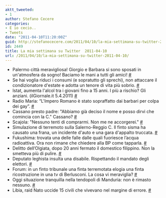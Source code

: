 ```yaml
---
aktt_tweeted:
- 1
author: Stefano Cecere
categories:
- E io cecio..
- Tweets
date: "2011-04-10T11:20:00Z"
guid: http://stefanocecere.com/2011/04/10/la-mia-settimana-su-twitter-2011-04-10/
id: 2449
title: La mia settimana su Twitter  2011-04-10
url: /2011/04/10/la-mia-settimana-su-twitter-2011-04-10/
---
```


<ul class="aktt_tweet_digest">
  <li>
    Palermo città meravigliosa! Giorgio e Barbara si sono sposati in un'atmosfera da sogno! Baciamo le mani a tutti gli amici! <a href="http://twitter.com/StefanoCecere/statuses/56831004941352960" class="aktt_tweet_time">#</a>
  </li>
  <li>
    Se hai voglia riduci i consumi (e sopratutto gli sprechi), non attaccare il condizionatore d'estate e adotta un tenore di vita più sobrio. <a href="http://twitter.com/StefanoCecere/statuses/55307322339233792" class="aktt_tweet_time">#</a>
  </li>
  <li>
    Istat, aumenta l'alcol tra i giovani fino a 15 anni. I più a rischio? Gli anziani. (ilGiornale.it 5.4.2011) <a href="http://twitter.com/StefanoCecere/statuses/55303098356342785" class="aktt_tweet_time">#</a>
  </li>
  <li>
    Radio Maria: “L'Impero Romano è stato sopraffatto dai barbari per colpa dei gay”. <a href="http://twitter.com/StefanoCecere/statuses/55302941401288704" class="aktt_tweet_time">#</a>
  </li>
  <li>
    Cassano presto padre: "Abbiamo già deciso il nome e posso dirvi che comincia con la C." Cassano? <a href="http://twitter.com/StefanoCecere/statuses/55302872283353088" class="aktt_tweet_time">#</a>
  </li>
  <li>
    Scajola: "Nessuno tenti di comprarmi. Non me ne accorgerei." <a href="http://twitter.com/StefanoCecere/statuses/55302801315741697" class="aktt_tweet_time">#</a>
  </li>
  <li>
    Simulazione di terremoto sulla Salerno-Reggio C. Il finto sisma ha causato una frana, un incidente d'auto e una gara d'appalto truccata. <a href="http://twitter.com/StefanoCecere/statuses/55302753265782784" class="aktt_tweet_time">#</a>
  </li>
  <li>
    Fukushima: trovata una delle falle dalle quali fuoriesce l’acqua radioattiva. Ora non rimane che chiedere alla BP come tapparla. <a href="http://twitter.com/StefanoCecere/statuses/55302217497972737" class="aktt_tweet_time">#</a>
  </li>
  <li>
    Delitto dell’Olgiata, dopo 20 anni fermato il domestico filippino. Non la smetteva più di pulire. <a href="http://twitter.com/StefanoCecere/statuses/55301913499009024" class="aktt_tweet_time">#</a>
  </li>
  <li>
    Deputato leghista insulta una disabile. Rispettando il mandato degli elettori. <a href="http://twitter.com/StefanoCecere/statuses/55301859086311425" class="aktt_tweet_time">#</a>
  </li>
  <li>
    Forum: in un finto tribunale una finta terremotata elogia una finta ricostruzione in una tv di Berlusconi. La cosa vi meraviglia? <a href="http://twitter.com/StefanoCecere/statuses/55301744334356480" class="aktt_tweet_time">#</a>
  </li>
  <li>
    Oggi situazione tranquilla nella tendopoli di Manduria: non è rimasto nessuno. <a href="http://twitter.com/StefanoCecere/statuses/55301328947265536" class="aktt_tweet_time">#</a>
  </li>
  <li>
    Libia, raid Nato uccide 15 civili che vivevano nel margine di errore. <a href="http://twitter.com/StefanoCecere/statuses/55301236102135808" class="aktt_tweet_time">#</a>
  </li>
</ul>